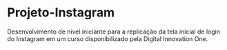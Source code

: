 # Projeto-Instagram

Desenvolvimento de nível iniciante para a replicação da tela inicial de login do Instagram em um curso disponibilizado pela Digital Innovation One.
